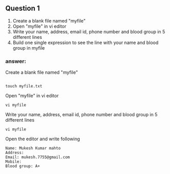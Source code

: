 ## Question 1
1. Create a blank file named "myfile"
2. Open "myfile" in vi editor
3. Write your name, address, email id, phone number and blood group in 5 different lines
4. Build one single expression to see the line with your name and blood group in myfile
### answer:
Create a blank file named "myfile"
~~~

touch myfile.txt

~~~

Open "myfile" in vi editor
~~~
vi myfile

~~~
Write your name, address, email id, phone number and blood group in 5 different lines
~~~
vi myfile
~~~
Open the editor and write following 
~~~
Name: Mukesh Kumar mahto
Address:
Email: mukesh.7755@gmail.com
Mobile:
Blood group: A+

~~~
